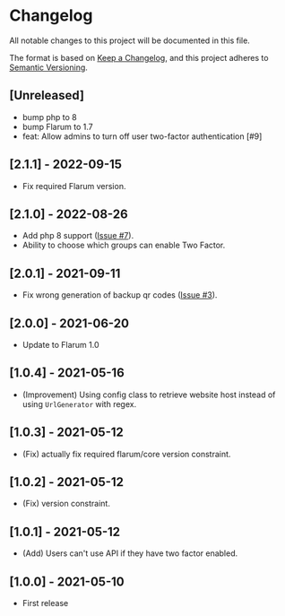 # Changelog

All notable changes to this project will be documented in this file.

The format is based on [Keep a Changelog](https://keepachangelog.com/en/1.0.0/),
and this project adheres to [Semantic Versioning](https://semver.org/spec/v2.0.0.html).

## [Unreleased]

- bump php to 8
- bump Flarum to 1.7
- feat: Allow admins to turn off user two-factor authentication [#9]

## [2.1.1] - 2022-09-15

- Fix required Flarum version.

## [2.1.0] - 2022-08-26

- Add php 8 support ([Issue #7](https://github.com/Nearata/flarum-ext-twofactor/issues/7)).
- Ability to choose which groups can enable Two Factor.

## [2.0.1] - 2021-09-11

- Fix wrong generation of backup qr codes ([Issue #3](https://github.com/Nearata/flarum-ext-twofactor/issues/3)).

## [2.0.0] - 2021-06-20

- Update to Flarum 1.0

## [1.0.4] - 2021-05-16

- (Improvement) Using config class to retrieve website host instead of using `UrlGenerator` with regex.

## [1.0.3] - 2021-05-12

- (Fix) actually fix required flarum/core version constraint.

## [1.0.2] - 2021-05-12

- (Fix) version constraint.

## [1.0.1] - 2021-05-12

- (Add) Users can't use API if they have two factor enabled.

## [1.0.0] - 2021-05-10

- First release
